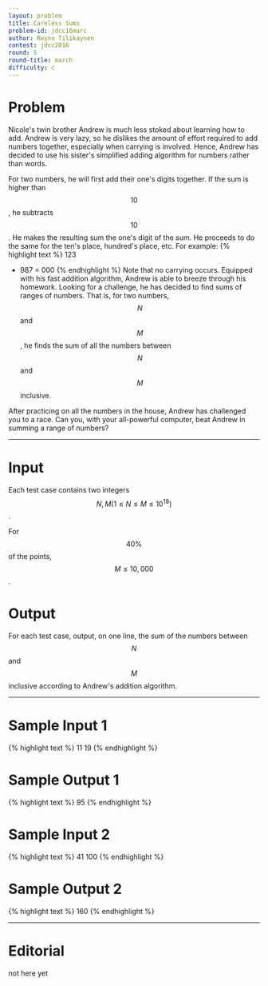 ```yaml
---
layout: problem
title: Careless Sums
problem-id: jdcc16marc
author: Reyno Tilikaynen
contest: jdcc2016
round: 5
round-title: march
difficulty: c
---
```


# Problem
Nicole's twin brother Andrew is much less stoked about learning how to add. Andrew is very lazy, so he dislikes the amount of effort required to add numbers together, especially when carrying is involved. Hence, Andrew has decided to use his sister's simplified adding algorithm for numbers rather than words.

For two numbers, he will first add their one's digits together. If the sum is higher than $$10$$, he subtracts $$10$$. He makes the resulting sum the one's digit of the sum. He proceeds to do the same for the ten's place, hundred's place, etc. For example:
{% highlight text %}
  123
+ 987
= 000
{% endhighlight %}
Note that no carrying occurs. Equipped with his fast addition algorithm, Andrew is able to breeze through his homework. Looking for a challenge, he has decided to find sums of ranges of numbers. That is, for two numbers, $$N$$ and $$M$$, he finds the sum of all the numbers between $$N$$ and $$M$$ inclusive.

After practicing on all the numbers in the house, Andrew has challenged you to a race. Can you, with your all-powerful computer, beat Andrew in summing a range of numbers?

---

# Input
Each test case contains two integers $$N, M (1 \leq N \leq M \leq 10^{18})$$.

For $$40\%$$ of the points, $$M \leq 10,000$$.

# Output
For each test case, output, on one line, the sum of the numbers between $$N$$ and $$M$$ inclusive according to Andrew's addition algorithm.

---

# Sample Input 1
{% highlight text %}
11 19
{% endhighlight %}

# Sample Output 1
{% highlight text %}
95
{% endhighlight %}

# Sample Input 2
{% highlight text %}
41 100
{% endhighlight %}

# Sample Output 2
{% highlight text %}
160
{% endhighlight %}

---

# Editorial
not here yet